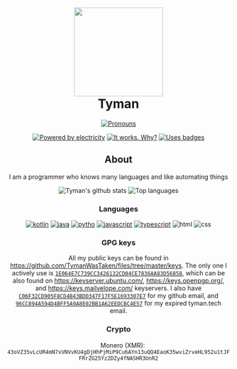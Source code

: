 <h1 align = "center">
	<img src="https://cdn.discordapp.com/attachments/792446134873751593/821553370597818368/ezgif.png" width="200" height="200">
	<br>
	Tyman
</h1>

<div align="center">

[![Pronouns](https://img.shields.io/endpoint?color=cyan&logo=pronouns&style=for-the-badge&url=https%3A%2F%2Fpronoundb.org%2Fshields%2F60026e79406af11e4593a00a)](https://pronoundb.org/)

	
[![Powered by electricity](https://forthebadge.com/images/badges/powered-by-electricity.svg)](https://forthebadge.com)
[![It works. Why?](https://forthebadge.com/images/badges/it-works-why.svg)](https://forthebadge.com)
[![Uses badges](https://forthebadge.com/images/badges/uses-badges.svg)](https://forthebadge.com)

## About

I am a programmer who knows many languages and like automating things

![Tyman's github stats](https://github-readme-stats.vercel.app/api?username=TymanWasTaken&count_private=true&show_icons=true&theme=gotham)
![Top languages](https://github-readme-stats.vercel.app/api/top-langs?username=TymanWasTaken&theme=gotham)

### Languages 

[![kotlin](https://img.shields.io/badge/kotlin-7e46fb.svg?&style=for-the-badge&logo=kotlin&logoColor=white)](https://kotlinlang.org)
[![java](https://img.shields.io/badge/java-e00000.svg?&style=for-the-badge&logo=java&logoColor=white)](https://java.com)
[![pytho](https://img.shields.io/badge/python-ffd448.svg?&style=for-the-badge&logo=python&logoColor=black)](https://python.org)
[![javascript](https://img.shields.io/badge/javascript-fcdc00.svg?&style=for-the-badge&logo=javascript&logoColor=black)](https://javascript.com)
[![typescript](https://img.shields.io/badge/typescript-3178c6.svg?&style=for-the-badge&logo=typescript&logoColor=white)](https://www.typescriptlang.org)
![html](https://img.shields.io/badge/html-green.svg?&style=for-the-badge&logo=html5&logoColor=white)
![css](https://img.shields.io/badge/css-magenta.svg?&style=for-the-badge&logo=css3&logoColor=white)
	
### GPG keys
All my public keys can be found in https://github.com/TymanWasTaken/files/tree/master/keys. The only one I actively use is [`1E064E7C739CC3426132CD04CE7836AA83D56858`](https://github.com/TymanWasTaken/files/blob/master/keys/1E064E7C739CC3426132CD04CE7836AA83D56858.asc), which can be also found on https://keyserver.ubuntu.com/, https://keys.openpgp.org/, and https://keys.mailvelope.com/ keyservers. I also have [`C06F32CD905F8CD4B43BDD347F17F5E1693307E7`](https://github.com/TymanWasTaken/files/blob/master/keys/C06F32CD905F8CD4B43BDD347F17F5E1693307E7.asc) for my github email, and [`96CC894A594D4BFF5A9A8E02BB1A62EEDCBC4E57`](https://github.com/TymanWasTaken/files/blob/master/keys/96CC894A594D4BFF5A9A8E02BB1A62EEDCBC4E57.asc) for my expired tyman.tech email.
	
### Crypto

<img src="https://user-images.githubusercontent.com/32660892/151458620-865e6309-2da6-4531-ab0f-3cdd1da5ec6b.png" alt="" height="15px"> Monero (XMR): `43oVZ35vLcUR4mN7xVNVvKU4gDjHhPjMiP9Cu6AYn13uQQ4EaoK35wviZrveHL952u1tJFFRrZG25Yz2DZy4fNASHR3UnR2`

</div>
